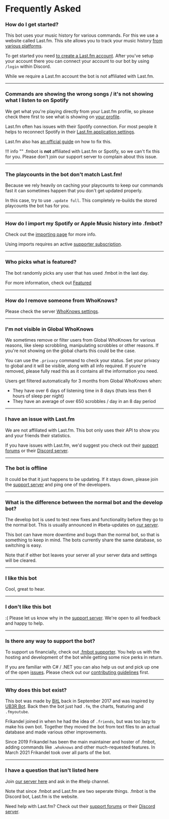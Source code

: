 # Frequently Asked

### How do I get started?

This bot uses your music history for various commands. For this we use a website called Last.fm. 
This site allows you to track your music history [from various platforms](https://www.last.fm/about/trackmymusic).

To get started you need [to create a Last.fm account](https://www.last.fm/join). After you've setup your account there you can connect your account to our bot by using `/login` within Discord.

While we require a Last.fm account the bot is not affiliated with Last.fm.

---

### Commands are showing the wrong songs / it's not showing what I listen to on Spotify

We get what you're playing directly from your Last.fm profile, so please check there first to see what is showing on [your profile](https://www.last.fm/user/_). 

Last.fm often has issues with their Spotify connection. 
For most people it helps to reconnect Spotify in their [Last.fm application settings](https://www.last.fm/settings/applications). 

Last.fm also has [an official guide](https://support.last.fm/t/spotify-has-stopped-scrobbling-what-can-i-do/3184) on how to fix this.

!!! info ""
    .fmbot is **not** affiliated with Last.fm or Spotify, so we can't fix this for you. Please don't join our support server to complain about this issue.

---

### The playcounts in the bot don't match Last.fm!

Because we rely heavily on caching your playcounts to keep our commands fast it can sometimes happen that you don't get updated properly.

In this case, try to use `.update full`. This completely re-builds the stored playcounts the bot has for you. 

---

### How do I import my Spotify or Apple Music history into .fmbot?

Check out the [importing page](/importing) for more info.

Using imports requires an active [supporter subscription](/supporter).

---

### Who picks what is featured?

The bot randomly picks any user that has used .fmbot in the last day.

For more information, check out [Featured](/commands/featured/)

---

### How do I remove someone from WhoKnows?

Please check the server [WhoKnows settings](/guildsettings/whoknowsettings/).

---

### I'm not visible in Global WhoKnows

We sometimes remove or filter users from Global WhoKnows for various reasons, like sleep scrobbling, manipulating scrobbles or other reasons. If you're not showing on the global charts this could be the case.

You can use the `.privacy` command to check your status. Set your privacy to global and it will be visible, along with all info required. If youre're removed, please fully read this as it contains all the information you need.

Users get filtered automatically for 3 months from Global WhoKnows when:

- They have over 6 days of listening time in 8 days (thats less then 6 hours of sleep per night)
- They have an average of over 650 scrobbles / day in an 8 day period

---

### I have an issue with Last.fm

We are not affiliated with Last.fm. This bot only uses their API to show you and your friends their statistics.

If you have issues with Last.fm, we'd suggest you check out their [support forums](https://support.last.fm) or their [Discord server](https://discord.gg/swrVDCBZ8H).

---

### The bot is offline

It could be that it just happens to be updating. If it stays down, please join the [support server](https://discord.gg/fmbot) and ping one of the developers.

---

### What is the difference between the normal bot and the develop bot?

The develop bot is used to test new fixes and functionality before they go to the normal bot. This is usually announced in #beta-updates on [our server](https://discord.gg/fmbot).

This bot can have more downtime and bugs than the normal bot, so that is something to keep in mind. The bots currently share the same database, so switching is easy.

Note that if either bot leaves your server all your server data and settings will be cleared.

---

### I like this bot

Cool, great to hear.

---

### I don't like this bot

:( Please let us know why in the [support server](https://discord.gg/fmbot). We're open to all feedback and happy to help.

---

### Is there any way to support the bot?

To support us financially, check out [.fmbot supporter](/supporter/). You help us with the hosting and development of the bot while getting some nice perks in return.

If you are familiar with C# / .NET you can also help us out and pick up one of the open [issues](https://github.com/fmbot-discord/fmbot/issues). Please check out our [contributing guidelines](https://github.com/fmbot-discord/fmbot/blob/main/CONTRIBUTING.md) first.

----

### Why does this bot exist?

This bot was made by [BitL](https://twitter.com/BitlDev) back in September 2017 and was inspired by [UB3R Bot](https://ub3r-b0t.com/). Back then the bot just had `.fm`, the charts, featuring and `.fmyoutube`. 

Frikandel joined in when he had the idea of `.friends`, but was too lazy to make his own bot. Together they moved the bot from text files to an actual database and made various other improvements.

Since 2019 Frikandel has been the main maintainer and hoster of .fmbot, adding commands like `.whoknows` and other much-requested features. In March 2021 Frikandel took over all parts of the bot.

----

### I have a question that isn't listed here

Join [our server here](https://discord.gg/fmbot) and ask in the #help channel.

Note that since .fmbot and Last.fm are two seperate things. .fmbot is the Discord bot, Last.fm is the website.

Need help with Last.fm? Check out their [support forums](https://support.last.fm) or their [Discord server](https://discord.gg/swrVDCBZ8H).